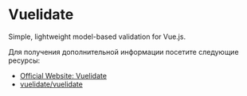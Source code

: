 # Vuelidate

Simple, lightweight model-based validation for Vue.js.

Для получения дополнительной информации посетите следующие ресурсы:

- [Official Website: Vuelidate](https://vuelidate.js.org/)
- [vuelidate/vuelidate](https://github.com/vuelidate/vuelidate)
